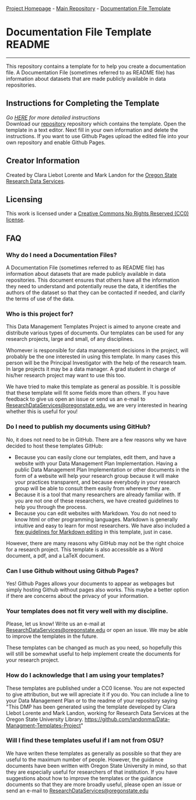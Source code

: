 
[Project Homepage](https://landonma.github.io/Data-Management-Templates-Project/) - [Main Repository](https://github.com/landonma/Data-Management-Templates-Project) - [Documentation File Template](https://landonma.github.io/Data-Management-Documentation-File-Creator/)

# Documentation File Template README
-------------------
This repository contains a template for to help you create a documentation file. A Documentation File (sometimes referred to as README file)  has information about datasets that are made publicly available in data repositories.

## Instructions for Completing the Template
*Go [HERE](https://github.com/landonma/Data-Management-Templates-Project/blob/master/readme.md) for more detailed instructions*  
Download our [repository](https://github.com/landonma/Data-Management-Documentation-File-Creator) repository which contains the template. Open the template in a text editor. Next fill in your own information and delete the instructions. If you want to use Github Pages upload the edited file into your own repository and enable Github Pages.

## Creator Information
Created by Clara Liebot Lorente and Mark Landon for the [Oregon State Research Data Services](https://guides.library.oregonstate.edu/research-data-services).

## Licensing
This work is licensed under a [Creative Commons No Rights Reserved (CC0) license](https://creativecommons.org/publicdomain/zero/1.0/).


## FAQ
### Why do I need a Documentation Files?
A Documentation File (sometimes referred to as README file)  has information about datasets that are made publicly available in data repositories. This document ensures that others have all the information they need to understand and potentially reuse the data, it identifies the authors of the dataset so that they can be contacted if needed, and clarify the terms of use of the data.

### Who is this project for?

This Data Management Templates Project is aimed to anyone create and distribute various types of documents. Our templates can be used for any research projects, large and small, of any disciplines.

Whomever is responsible for data management decisions in the project, will probably be the one interested in using this template. In many cases this person will be the Principal Investigator with the help of the research team. In large projects it may be a data manager. A grad student in charge of his/her research project may want to use this too.

We have tried to make this template as general as possible. It is possible that these template will fit some fields more than others. If you have feedback to give us open an issue or send us an e-mail to [ResearchDataServices@oregonstate.edu](ResearchDataServices@oregonstate.edu), we are very interested in hearing whether this is useful for you!

### Do I need to publish my documents using GitHub?

No, it does not need to be in GitHub. There are a few reasons why we have decided to host these templates GitHub:
- Because you can easily clone our templates, edit them, and have a website with your Data Management Plan Implementation. Having a public Data Management Plan Implementation or other documents in the form of a website will help your research group because it will make your practices transparent, and because everybody in your research group will be able to consult them easily from wherever they are.
- Because it is a tool that many researchers are already familiar with. If you are not one of these researchers, we have created guidelines to help you through the process.
- Because you can edit websites with Markdown. You do not need to know html or other programming languages. Markdown is generally intuitive and easy to learn for most researchers. We have also included a [few guidelines for Markdown editing](https://dmponline.dcc.ac.uk/) in this template, just in case.

However, there are many reasons why GitHub may not be the right choice for a research project. This template is also accessible as a Word document, a pdf, and a LaTeX document.

### Can I use Github without using Github Pages?
Yes! Github Pages allows your documents to appear as webpages but simply hosting Github without pages also works. This maybe a better option if there are concerns about the privacy of your information.  

### Your templates does not fit very well with my discipline.
Please, let us know! Write us an e-mail at [ResearchDataServices@oregonstate.edu](ResearchDataServices@oregonstate.edu) or open an issue. We may be able to improve the templates in the future.

These templates can be changed as much as you need, so hopefully this will still be somewhat useful to help implement create the documents for your research project.

### How do I acknowledge that I am using your templates?

These templates are published under a CC0 license. You are not expected to give attribution, but we will apreciate it if you do. You can include a line to your Data Management Plan or to the readme of your repository saying "This DMP has been generated using the template developed by Clara Llebot Lorente and Mark Landon, working for Research Data Services at the Oregon State University Library. https://github.com/landonma/Data-Managment-Templates-Project"

### Will I find these templates useful if I am not from OSU?

We have writen these templates as generally as possible so that they are useful to the maximum number of people. However, the guidance documents have been written with Oregon State University in mind, so that they are especially useful for researchers of that institution. If you have suggestions about how to improve the templates or the guidance documents so that they are more broadly useful, please open an issue or send an e-mail to [ResearchDataServices@oregonstate.edu](ResearchDataServices@oregonstate.edu)
